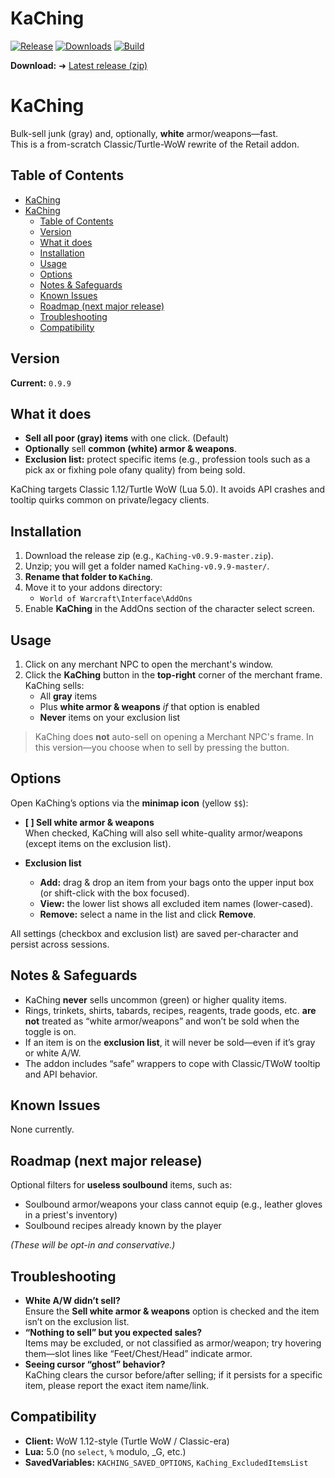 # KaChing

[![Release](https://img.shields.io/github/v/release/mtp1032/KaChing?sort=semver)](https://github.com/mtp1032/KaChing/releases/latest)
[![Downloads](https://img.shields.io/github/downloads/mtp1032/KaChing/total)](https://github.com/mtp1032/KaChing/releases)
[![Build](https://github.com/mtp1032/KaChing/actions/workflows/build_kaching.yaml/badge.svg)](https://github.com/mtp1032/KaChing/actions/workflows/build_kaching.yaml)

**Download:** ➜ [Latest release (zip)](https://github.com/mtp1032/KaChing/releases/latest)


# KaChing

Bulk-sell junk (gray) and, optionally, **white** armor/weapons—fast.  
This is a from-scratch Classic/Turtle-WoW rewrite of the Retail addon.

## Table of Contents
- [KaChing](#kaching)
- [KaChing](#kaching-1)
  - [Table of Contents](#table-of-contents)
  - [Version](#version)
  - [What it does](#what-it-does)
  - [Installation](#installation)
  - [Usage](#usage)
  - [Options](#options)
  - [Notes \& Safeguards](#notes--safeguards)
  - [Known Issues](#known-issues)
  - [Roadmap (next major release)](#roadmap-next-major-release)
  - [Troubleshooting](#troubleshooting)
  - [Compatibility](#compatibility)

## Version

**Current:** `0.9.9`

## What it does

- **Sell all poor (gray) items** with one click. (Default)
- **Optionally** sell **common (white) armor & weapons**.
- **Exclusion list:** protect specific items (e.g., profession tools such as a pick ax or fixhing pole ofany quality) from being sold.

KaChing targets Classic 1.12/Turtle WoW (Lua 5.0). It avoids API crashes and tooltip quirks common on private/legacy clients.

## Installation

1. Download the release zip (e.g., `KaChing-v0.9.9-master.zip`).
2. Unzip; you will get a folder named `KaChing-v0.9.9-master/`.
3. **Rename that folder to `KaChing`**.
4. Move it to your addons directory:
   - `World of Warcraft\Interface\AddOns`
5. Enable **KaChing** in the AddOns section of the character select screen.

## Usage

1. Click on any merchant NPC to open the merchant's window.
2. Click the **KaChing** button in the **top-right** corner of the merchant frame.  
   KaChing sells:
   - All **gray** items
   - Plus **white armor & weapons** *if* that option is enabled
   - **Never** items on your exclusion list

> KaChing does **not** auto-sell on opening a Merchant NPC's frame. In this version—you choose when to sell by pressing the button.

## Options

Open KaChing’s options via the **minimap icon** (yellow `$$`):

- **[ ] Sell white armor & weapons**  
  When checked, KaChing will also sell white-quality armor/weapons (except items on the exclusion list).

- **Exclusion list**  
  - **Add:** drag & drop an item from your bags onto the upper input box (or shift-click with the box focused).
  - **View:** the lower list shows all excluded item names (lower-cased).
  - **Remove:** select a name in the list and click **Remove**.

All settings (checkbox and exclusion list) are saved per-character and persist across sessions.

## Notes & Safeguards

- KaChing **never** sells uncommon (green) or higher quality items.
- Rings, trinkets, shirts, tabards, recipes, reagents, trade goods, etc. **are not** treated as “white armor/weapons” and won’t be sold when the toggle is on.
- If an item is on the **exclusion list**, it will never be sold—even if it’s gray or white A/W.
- The addon includes “safe” wrappers to cope with Classic/TWoW tooltip and API behavior.

## Known Issues

None currently.

## Roadmap (next major release)

Optional filters for **useless soulbound** items, such as:
- Soulbound armor/weapons your class cannot equip (e.g., leather gloves in a priest's inventory)
- Soulbound recipes already known by the player

*(These will be opt-in and conservative.)*

## Troubleshooting

- **White A/W didn’t sell?**  
  Ensure the **Sell white armor & weapons** option is checked and the item isn’t on the exclusion list.
- **“Nothing to sell” but you expected sales?**  
  Items may be excluded, or not classified as armor/weapon; try hovering them—slot lines like “Feet/Chest/Head” indicate armor.
- **Seeing cursor “ghost” behavior?**  
  KaChing clears the cursor before/after selling; if it persists for a specific item, please report the exact item name/link.

## Compatibility

- **Client:** WoW 1.12-style (Turtle WoW / Classic-era)  
- **Lua:** 5.0 (no `select`, `%` modulo, _G, etc.)  
- **SavedVariables:** `KACHING_SAVED_OPTIONS`, `KaChing_ExcludedItemsList`
